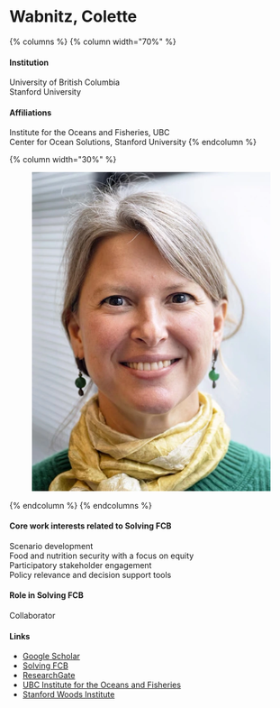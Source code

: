# Wabnitz, Colette

{% columns %}
{% column width="70%" %}
#### Institution

University of British Columbia\
Stanford University

#### Affiliations

Institute for the Oceans and Fisheries, UBC\
Center for Ocean Solutions, Stanford University
{% endcolumn %}

{% column width="30%" %}
<figure><img src="https://raw.githubusercontent.com/Solving-FCB/docs/refs/heads/main/.img/wabnitz-c.webp" alt=""></figure>
{% endcolumn %}
{% endcolumns %}

#### Core work interests related to Solving FCB

Scenario development\
Food and nutrition security with a focus on equity\
Participatory stakeholder engagement\
Policy relevance and decision support tools

#### Role in Solving FCB

Collaborator

#### Links

* [Google Scholar](https://scholar.google.com/citations?hl=en\&user=NtD4IWsAAAAJ)
* [Solving FCB](https://solvingfcb.org/people/wabnitz-c/)
* [ResearchGate](https://www.researchgate.net/profile/Colette-Wabnitz)
* [UBC Institute for the Oceans and Fisheries](https://oceans.ubc.ca/colette-wabnitz/)
* [Stanford Woods Institute](https://woods.stanford.edu/people/colette-wabnitz)
